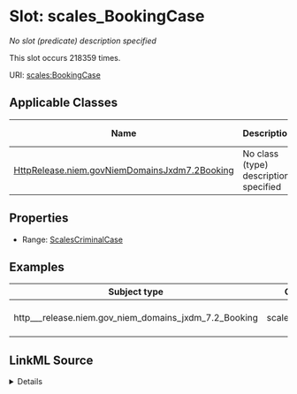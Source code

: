 

# Slot: scales_BookingCase


_No slot (predicate) description specified_






This slot occurs 218359 times.


URI: [scales:BookingCase](http://schemas.scales-okn.org/rdf/scales#BookingCase)



<!-- no inheritance hierarchy -->





## Applicable Classes

| Name | Description | Modifies Slot |
| --- | --- | --- |
| [HttpRelease.niem.govNiemDomainsJxdm7.2Booking](../classes/HttpRelease.niem.govNiemDomainsJxdm7.2Booking.md) | No class (type) description specified |  yes  |







## Properties

* Range: [ScalesCriminalCase](../classes/ScalesCriminalCase.md)






## Examples

| Subject type | Object type | Example subject | Example object | Occurrences |
| --- | --- | --- | --- | --- |
| http___release.niem.gov_niem_domains_jxdm_7.2_Booking | scales_CriminalCase | scales:Booking/ga-fulton-01/10000019 | scales:Case/ga-fulton-01-18CR000562G | 218359 |




## LinkML Source

<details>

```yaml
name: scales_BookingCase
annotations:
  count:
    tag: count
    value: 218359
description: No slot (predicate) description specified
examples:
- object:
    example_object: scales:Case/ga-fulton-01-18CR000562G
    example_object_type: scales_CriminalCase
    example_predicate: scales:BookingCase
    example_subject: scales:Booking/ga-fulton-01/10000019
    example_subject_type: http___release.niem.gov_niem_domains_jxdm_7.2_Booking
from_schema: scales-kg
rank: 1000
slot_uri: scales:BookingCase
alias: scales_BookingCase
domain_of:
- http___release.niem.gov_niem_domains_jxdm_7.2_Booking
range: scales_CriminalCase

```
</details>